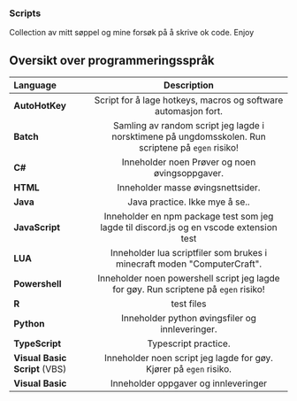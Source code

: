 ### Scripts

Collection av mitt søppel og mine forsøk på å skrive ok code.
Enjoy


## Oversikt over programmeringsspråk 

| Language | Description |
|   :---   |    :---:    |
| **AutoHotKey** | Script for å lage hotkeys, macros og software automasjon fort. |
| **Batch** | Samling av random script jeg lagde i norsktimene på ungdomsskolen. Run scriptene på `egen` risiko! |
| **C#** | Inneholder noen Prøver og noen øvingsoppgaver. |
| **HTML** | Inneholder masse øvingsnettsider. |
| **Java** | Java practice. Ikke mye å se.. |
| **JavaScript** | Inneholder en npm package test som jeg lagde til discord.js og en vscode extension test |
| **LUA** | Inneholder lua scriptfiler som brukes i minecraft moden "ComputerCraft". |
| **Powershell** | Inneholder noen powershell script jeg lagde for gøy. Run scriptene på `egen` risiko! |
| **R** | test files |
| **Python** | Inneholder python øvingsfiler og innleveringer. |
| **TypeScript** | Typescript practice. |
| **Visual Basic Script** (VBS) | Inneholder noen script jeg lagde for gøy. Kjører på `egen` risiko. |
| **Visual Basic** | Inneholder oppgaver og innleveringer |   
